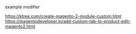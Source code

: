 example modifier 

https://ktree.com/create-magento-2-module-custom.html
https://magentodeveloper.in/add-custom-tab-to-product-edit-magento2.html
